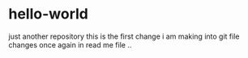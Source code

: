 # hello-world
just another repository
this is the first change i am making into git file
changes once again in read me file .. 

